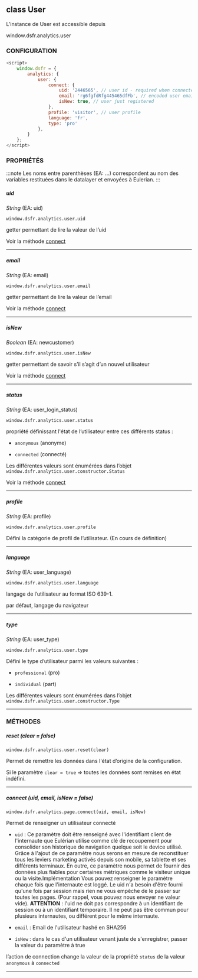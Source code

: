 ## class User

L’instance de User est accessible depuis

window.dsfr.analytics.user

### CONFIGURATION

```javascript
<script>
    window.dsfr = {
        analytics: {
            user: {
                connect: {
                    uid: '2446565', // user id - required when connected
                    email: 'rg6fgfdRfg445465dfFb', // encoded user email - required when connected
                    isNew: true, // user just registered
                },
                profile: 'visitor', // user profile
                language: 'fr',
                type: 'pro'
            },
        }
    };
</script>
```

### PROPRIÉTÉS

:::note
Les noms entre parenthèses (EA: …) correspondent au nom des variables restituées dans le datalayer et envoyées à Eulerian.
:::

##### uid

_String_ (EA: uid)

`window.dsfr.analytics.user.uid`

getter permettant de lire la valeur de l’uid

Voir la méthode [connect](#connect)

* * *

##### email

_String_ (EA: email)

`window.dsfr.analytics.user.email`

getter permettant de lire la valeur de l’email

Voir la méthode [connect](#connect)

* * *

##### isNew

_Boolean_ (EA: newcustomer)

`window.dsfr.analytics.user.isNew`

getter permettant de savoir s’il s’agit d’un nouvel utilisateur

Voir la méthode [connect](#connect)

* * *

##### status

_String_ (EA: user\_login\_status)

`window.dsfr.analytics.user.status`

propriété définissant l'état de l’utilisateur entre ces différents status :

* `anonymous` (anonyme)

* `connected` (connecté)

Les différentes valeurs sont énumérées dans l’objet `window.dsfr.analytics.user.constructor.Status`

Voir la méthode [connect](#connect)

* * *

##### profile

_String_ (EA: profile)

`window.dsfr.analytics.user.profile`

Défini la catégorie de profil de l’utilisateur. (En cours de définition)

* * *

##### language

_String_ (EA: user\_language)

`window.dsfr.analytics.user.language`

langage de l’utilisateur au format ISO 639-1.

par défaut, langage du navigateur

* * *

##### type

_String_ (EA: user\_type)

`window.dsfr.analytics.user.type`

Défini le type d’utilisateur parmi les valeurs suivantes :

* `professional` (pro)

* `individual` (part)

Les différentes valeurs sont énumérées dans l’objet `window.dsfr.analytics.user.constructor.Type`

* * *

### MÉTHODES

##### reset (clear = false)

`window.dsfr.analytics.user.reset(clear)`

Permet de remettre les données dans l'état d’origine de la configuration.

Si le paramètre `clear = true` => toutes les données sont remises en état indéfini.

* * *

##### connect (uid, email, isNew = false)

`window.dsfr.analytics.page.connect(uid, email, isNew)`

Permet de renseigner un utilisateur connecté

* `uid` : Ce paramètre doit être renseigné avec l'identifiant client de l'internaute que Eulérian utilise
comme
clé de recoupement pour consolider son historique de navigation quelque soit le device utilisé. Grâce à
l'ajout de
ce paramètre nous serons en mesure de reconstituer tous les leviers marketing activés depuis son mobile, sa
tablette et ses différents terminaux. En outre, ce paramètre nous permet de fournir des données plus fiables
pour
certaines métriques comme le visiteur unique ou la visite.Implémentation
Vous pouvez renseigner le paramètre chaque fois que l'internaute est loggé. Le uid n'a besoin d'être fourni
qu'une
fois par session mais rien ne vous empêche de le passer sur toutes les pages. (Pour rappel, vous pouvez nous
envoyer ne valeur vide).
**ATTENTION** : l'uid ne doit pas correspondre à un identifiant de session ou à un identifiant temporaire.
Il ne
peut pas être commun pour plusieurs internautes, ou différent pour le même internaute.

* `email` : Email de l'utilisateur hashé en SHA256

* `isNew` : dans le cas d'un utilisateur venant juste de s'enregistrer, passer la valeur du paramètre à true

l’action de connection change la valeur de la propriété `status` de la valeur `anonymous` à `connected`

* * *
